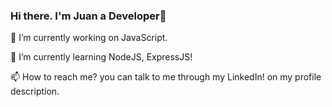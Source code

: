 ### Hi there. I'm Juan a Developer👋


🔭 I’m currently working on JavaScript.

🌱 I’m currently learning NodeJS, ExpressJS!

📫 How to reach me? you can talk to me through my LinkedIn! on my profile description.
